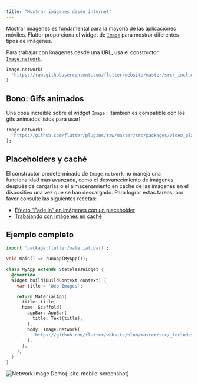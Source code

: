 ```yaml
---
title: "Mostrar imágenes desde internet"
---
```


Mostrar imágenes es fundamental para la mayoría de las aplicaciones móviles. Flutter proporciona el 
widget de [`Image`](https://docs.flutter.io/flutter/widgets/Image-class.html) para mostrar 
diferentes tipos de imágenes.

Para trabajar con imágenes desde una URL, usa el constructor 
[`Image.network`](https://docs.flutter.io/flutter/widgets/Image/Image.network.html).

<!-- skip -->
```dart
Image.network(
  'https://raw.githubusercontent.com/flutter/website/master/src/_includes/code/layout/lakes/images/lake.jpg',
)
```

## Bono: Gifs animados

Una cosa increíble sobre el widget `Image` : ¡también es compatible con los gifs animados 
listos para usar!

<!-- skip -->
```dart
Image.network(
  'https://github.com/flutter/plugins/raw/master/src/packages/video_player/doc/demo_ipod.gif?raw=true',
);
```

## Placeholders y caché

El constructor predeterminado de `Image.network` no maneja una funcionalidad más avanzada, como el 
desvanecimiento de imágenes después de cargarlas o el almacenamiento en caché de las imágenes en el 
dispositivo una vez que se han descargado. Para lograr estas tareas, por favor consulte las 
siguientes recetas:

  * [Efecto “Fade in” en imágenes con un placeholder](docs/cookbook/images/fading-in-images/)
  * [Trabajando con imágenes en caché](/docs/cookbook/images/cached-images/) 

## Ejemplo completo

```dart
import 'package:flutter/material.dart';

void main() => runApp(MyApp());

class MyApp extends StatelessWidget {
  @override
  Widget build(BuildContext context) {
    var title = 'Web Images';

    return MaterialApp(
      title: title,
      home: Scaffold(
        appBar: AppBar(
          title: Text(title),
        ),
        body: Image.network(
          'https://github.com/flutter/website/blob/master/src/_includes/code/layout/lakes/images/lake.jpg?raw=true',
        ),
      ),
    );
  }
}
```

![Network Image Demo](/images/cookbook/network-image.png){:.site-mobile-screenshot}
